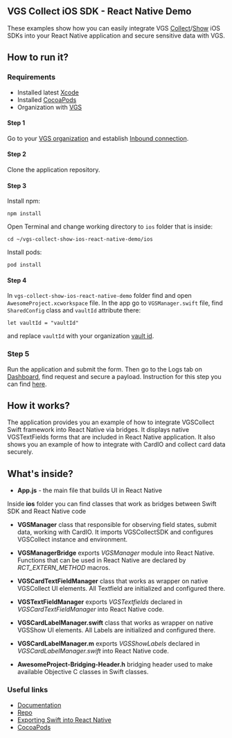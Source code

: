 ## VGS Collect iOS SDK - React Native Demo

These examples show how you can easily integrate VGS [Collect](https://github.com/verygoodsecurity/vgs-collect-ios)/[Show](https://github.com/verygoodsecurity/vgs-show-ios) iOS SDKs into your React Native application and secure sensitive data with VGS.

## How to run it?

### Requirements

- Installed latest <a href="https://apps.apple.com/us/app/xcode/id497799835?mt=12" target="_blank">Xcode</a>
- Installed <a href="https://guides.cocoapods.org/using/getting-started.html#installation" target="_blank">CocoaPods</a>
- Organization with <a href="https://www.verygoodsecurity.com/">VGS</a>


#### Step 1

Go to your <a href="https://dashboard.verygoodsecurity.com/" target="_blank">VGS organization</a> and establish <a href="https://www.verygoodsecurity.com/docs/getting-started/quick-integration#securing-inbound-connection" target="_blank">Inbound connection</a>. 

#### Step 2

Clone the application repository.

#### Step 3

Install npm:

`npm install`

Open Terminal and change working directory to `ios` folder that is inside:

`cd ~/vgs-collect-show-ios-react-native-demo/ios`

Install pods:

`pod install`

#### Step 4

In `vgs-collect-show-ios-react-native-demo` folder find and open `AwesomeProject.xcworkspace` file.
In the app go to `VGSManager.swift` file, find `SharedConfig` class and `vaultId` attribute there:

`let vaultId = "vaultId"`

and replace `vaultId` with your organization
 <a href="https://www.verygoodsecurity.com/docs/terminology/nomenclature#vault" target="_blank">vault id</a>. 
 
### Step 5 

Run the application and submit the form. 
Then go to the Logs tab on <a href="http://dashboard.verygoodsecurity.com" target="_blank">Dashboard</a>, find request and secure a payload. 
Instruction for this step you can find <a href="https://www.verygoodsecurity.com/docs/getting-started/quick-integration#securing-inbound-connection" target="_blank">here</a>.


## How it works?

The application provides you an example of how to integrate VGSCollect Swift framework into React Native via bridges. It displays native VGSTextFields forms that are included in React Native application.
It also shows you an example of how to integrate with CardIO and collect card data securely.

## What's inside?

- **App.js** - the main file that builds UI in React Native

Inside **ios** folder you can find classes that work as bridges between Swift SDK and React Native code

- **VGSManager** class that responsible for observing field states, submit data, working with CardIO. It imports VGSCollectSDK and configures VGSCollect instance and environment.

- **VGSManagerBridge** exports *VGSManager* module into React Native. Functions that can be used in React Native are declared by *RCT_EXTERN_METHOD* macros.

- **VGSCardTextFieldManager** class that works as wrapper on native VGSCollect UI elements. All Textfield are initialized and configured there.

- **VGSTextFieldManager** exports *VGSTextfields* declared in *VGSCardTextFieldManager* into React Native code.

- **VGSCardLabelManager.swift** class that works as wrapper on native VGSShow UI elements. All Labels are initialized and configured there.

- **VGSCardLabelManager.m** exports *VGSShowLabels* declared in *VGSCardLabelManager.swift* into React Native code.

- **AwesomeProject-Bridging-Header.h** bridging header used to make available Objective C classes in Swift classes.


### Useful links
 
- <a href="https://www.verygoodsecurity.com/docs/vgs-collect/ios-sdk/index" target="_blank">Documentation</a> 
- <a href="https://github.com/verygoodsecurity/vgs-collect-ios" target="_blank">Repo</a> 
- <a href="https://facebook.github.io/react-native/docs/native-modules-ios#exporting-swift" target="_blank">Exporting Swift into React Native</a> 
- <a href="http://cocoapods.org/pods/VGSCollectSDK" target="_blank">CocoaPods</a> 
